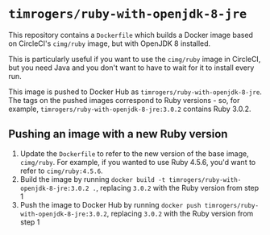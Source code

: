 # `timrogers/ruby-with-openjdk-8-jre`

This repository contains a `Dockerfile` which builds a Docker image based on CircleCI's `cimg/ruby` image, but with OpenJDK 8 installed.

This is particularly useful if you want to use the `cimg/ruby` image in CircleCI, but you need Java and you don't want to have to wait for it to install every run.

This image is pushed to Docker Hub as `timrogers/ruby-with-openjdk-8-jre`. The tags on the pushed images correspond to Ruby versions - so, for example, `timrogers/ruby-with-openjdk-8-jre:3.0.2` contains Ruby 3.0.2.

## Pushing an image with a new Ruby version

1. Update the `Dockerfile` to refer to the new version of the base image, `cimg/ruby`. For example, if you wanted to use Ruby 4.5.6, you'd want to refer to `cimg/ruby:4.5.6`.
2. Build the image by running `docker build -t timrogers/ruby-with-openjdk-8-jre:3.0.2 .`, replacing `3.0.2` with the Ruby version from step 1
3. Push the image to Docker Hub by running `docker push timrogers/ruby-with-openjdk-8-jre:3.0.2`, replacing `3.0.2` with the Ruby version from step 1
